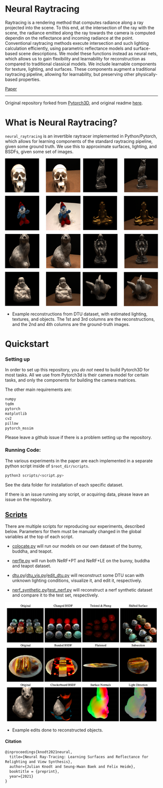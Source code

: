 # Neural Raytracing

Raytracing is a rendering method that computes radiance along a ray projected into the scene. To this end, at the intersection of the ray with the scene, the  radiance emitted along the ray towards the camera is computed dependin on the reflectance and incoming radiance at the point. Conventional raytracing methods execute intersection and such lighting calculation efficiently, using parametric reflectance models and surface-based scene descriptions. We model these functions instead as neural nets, which allows us to gain flexibility and learnability for reconstruction as compared to traditional classical models. We
include learnable components for texture, lighting, and surfaces. These components augment a traditional raytracing pipeline, allowing for
learnability, but preserving other physically-based properties.

[Paper](http://arxiv.org/abs/2104.13562)

---

Original repository forked from [Pytorch3D](https://github.com/facebookresearch/pytorch3d),
and original readme [here](pytorch3d.md).

# What is Neural Raytracing?

`neural_raytracing` is an invertible raytracer implemented in Python/Pytorch, which allows for
learning components of the standard raytracing pipeline, given some ground truth. We use this to
approximate surfaces, lighting, and BSDFs, given some set of images.

![Example DTU Results](imgs/dtu_qual.png)
- Example reconstructions from DTU dataset, with estimated lighting, textures, and objects. The
  1st and 3rd columns are the reconstructions, and the 2nd and 4th columns are the ground-truth
  images.

# Quickstart

### Setting up

In order to set up this repository, you _do not_ need to build Pytorch3D for most tasks. All we
use from Pytorch3d is their camera model for certain tasks, and only the components for building
the camera matrices.

The other main requirements are:
```
numpy
tqdm
pytorch
matplotlib
cv2
pillow
pytorch_mssim
```

Please leave a github issue if there is a problem setting up the repository.

### Running Code:

The various experiments in the paper are each implemented in a separate python script inside of
`$root_dir/scripts`.

```sh
python3 scripts/<script.py>
```

See the data folder for installation of each specific dataset.

If there is an issue running any script, or acquiring data, please leave an issue on the
repository.

## [Scripts](scripts/readme.md)

There are multiple scripts for reproducing our experiments, described below.
Parameters for them must be manually changed in the global variables at the top of each script.

- [colocate.py](scripts/colocate.py) will run our models on our own dataset of the bunny,
  buddha, and teapot.

- [nerfle.py](scripts/nerfle.py) will run both NeRF+PT and NeRF+LE on the bunny, buddha and
  teapot dataset.

- [dtu.py](scripts/dtu.py)/[dtu_vis.py](scripts/dtu_vis.py)/[edit_dtu.py](scripts/edit_dtu.py)
  will reconstruct some DTU scan with unknown lighting conditions, visualize it, and edit it,
  respectively.

- [nerf_synthetic.py](scripts/nerf_synthetic.py)/[test_nerf.py](scripts/test_nerf.py) will
  reconstruct a nerf synthetic dataset and compare it to the test set, respectively.

![Example editted output](imgs/editability.png)
- Example edits done to reconstructed objects. 

#### Citation

```
@inproceedings{knodt2021neural,
  title={Neural Ray-Tracing: Learning Surfaces and Reflectance for Relighting and View Synthesis},
  author={Julian Knodt and Seung-Hwan Baek and Felix Heide},
  booktitle = {preprint},
  year={2021}
}
```

